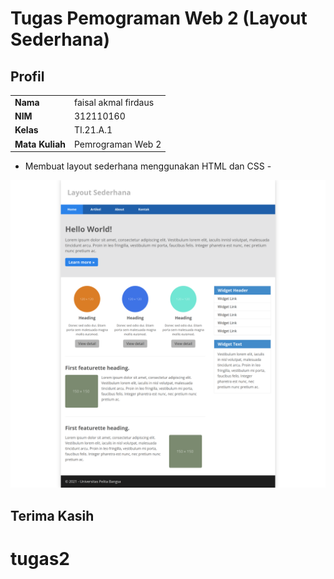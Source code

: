 # Tugas Pemograman Web 2 (Layout Sederhana)
## Profil
|                 |                     |
| --------------- | ------------------- |
| **Nama**        | faisal akmal firdaus|
| **NIM**         | 312110160          |
| **Kelas**       | TI.21.A.1           |
| **Mata Kuliah** | Pemrograman Web 2   |

- Membuat layout sederhana menggunakan HTML dan CSS -

![Gambar 1](img/example.png)

## Terima Kasih
# tugas2